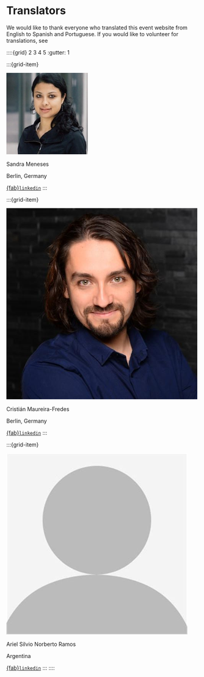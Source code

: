 # Translators

We would like to thank everyone who translated this event website from English to Spanish and Portuguese. If you would like to volunteer for translations, see 

::::{grid} 2 3 4 5
:gutter: 1

:::{grid-item}

<img alt="Sandra Meneses" src="../../_static/people/sandra_meneses.jpeg" class="rounded-circle">

Sandra Meneses

Berlin, Germany

[{fab}`linkedin`](https://www.linkedin.com/in/ariel-silvionorberto-ramos-03632321/)
:::

:::{grid-item}

<img alt="Image for contributor template" src="../../_static/contributors_2023_03/cf2.jpg" class="rounded-circle">

Cristián Maureira-Fredes

Berlin, Germany

[{fab}`linkedin`](https://www.linkedin.com/in/cmaureir)
:::

:::{grid-item}

<img alt="Image for contributor template" src="../../_static/contributors/blank_person.jpg" class="rounded-circle">


Ariel Silvio Norberto Ramos

Argentina

[{fab}`linkedin`](https://www.linkedin.com/in/ariel-silvionorberto-ramos-03632321/)
:::
::::


